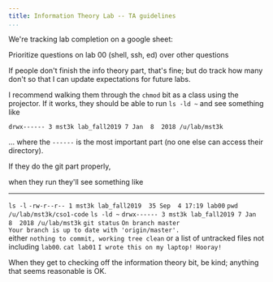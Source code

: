 ```yaml
---
title: Information Theory Lab -- TA guidelines
...
```


We're tracking lab completion on a google sheet: <no link yet>

Prioritize questions on lab 00 (shell, ssh, ed) over other questions

If people don't finish the info theory part, that's fine; but do track how many don't so that I can update expectations for future labs.

I recommend walking them through the `chmod` bit as a class using the projector.
If it works, they should be able to run `ls -ld ~` and see something like

    drwx------ 3 mst3k lab_fall2019 7 Jan  8  2018 /u/lab/mst3k

... where the `------` is the most important part (no one else can access their directory).


If they do the git part properly,

when they run  they'll see something like
-------------- -----------------------------------------------------------
`ls -l`        `-rw-r--r-- 1 mst3k lab_fall2019  35 Sep  4 17:19 lab00`
`pwd`          `/u/lab/mst3k/cso1-code`
`ls -ld ~`     `drwx------ 3 mst3k lab_fall2019 7 Jan  8  2018 /u/lab/mst3k`
`git status`   `On branch master` <br> `Your branch is up to date with 'origin/master'.` <br> either `nothing to commit, working tree clean` or a list of untracked files not including `lab00`.
`cat lab01`     `I wrote this on my laptop! Hooray!`


When they get to checking off the information theory bit, be kind; anything that seems reasonable is OK.
